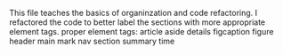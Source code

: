 This file teaches the basics of organinzation and code refactoring. 
I refactored the code to better label the sections with more appropriate element tags.
proper element tags:
article
aside
details 
figcaption
figure
header
main
mark
nav 
section
summary
time
